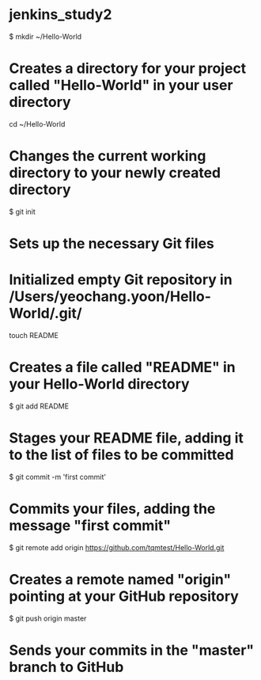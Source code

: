 jenkins_study2
==============
$ mkdir ~/Hello-World
# Creates a directory for your project called "Hello-World" in your user directory

cd ~/Hello-World
# Changes the current working directory to your newly created directory

$ git init
# Sets up the necessary Git files
# Initialized empty Git repository in /Users/yeochang.yoon/Hello-World/.git/

touch README
# Creates a file called "README" in your Hello-World directory

$ git add README
# Stages your README file, adding it to the list of files to be committed

$ git commit -m 'first commit'
# Commits your files, adding the message "first commit"

$ git remote add origin https://github.com/tqmtest/Hello-World.git
# Creates a remote named "origin" pointing at your GitHub repository

$ git push origin master
# Sends your commits in the "master" branch to GitHub

